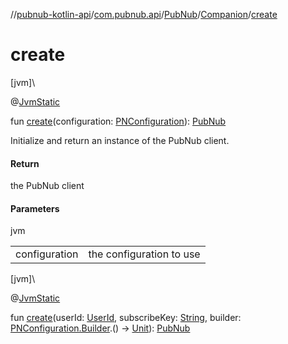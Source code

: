 //[pubnub-kotlin-api](../../../../index.md)/[com.pubnub.api](../../index.md)/[PubNub](../index.md)/[Companion](index.md)/[create](create.md)

# create

[jvm]\

@[JvmStatic](https://kotlinlang.org/api/latest/jvm/stdlib/kotlin.jvm/-jvm-static/index.html)

fun [create](create.md)(configuration: [PNConfiguration](../../../com.pubnub.api.v2/-p-n-configuration/index.md)): [PubNub](../index.md)

Initialize and return an instance of the PubNub client.

#### Return

the PubNub client

#### Parameters

jvm

| | |
|---|---|
| configuration | the configuration to use |

[jvm]\

@[JvmStatic](https://kotlinlang.org/api/latest/jvm/stdlib/kotlin.jvm/-jvm-static/index.html)

fun [create](create.md)(userId: [UserId](../../-user-id/index.md), subscribeKey: [String](https://kotlinlang.org/api/latest/jvm/stdlib/kotlin/-string/index.html), builder: [PNConfiguration.Builder](../../../com.pubnub.api.v2/-p-n-configuration/-builder/index.md).() -&gt; [Unit](https://kotlinlang.org/api/latest/jvm/stdlib/kotlin/-unit/index.html)): [PubNub](../index.md)
